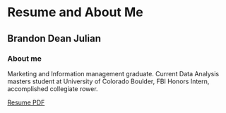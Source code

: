 # Resume and About Me
## Brandon Dean Julian
### About me
Marketing and Information management graduate. Current Data Analysis masters student at University of Colorado Boulder, FBI Honors Intern, accomplished collegiate rower.


[Resume PDF](Brandon_Julian_Resume.pdf)
